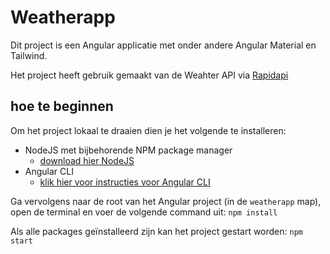 # Weatherapp

Dit project is een Angular applicatie met onder andere Angular Material en Tailwind. 

Het project heeft gebruik gemaakt van de Weahter API via [Rapidapi](https://rapidapi.com/)

## hoe te beginnen 

Om het project lokaal te draaien dien je het volgende te installeren: 
- NodeJS met bijbehorende NPM package manager 
    - [download hier NodeJS](https://nodejs.org/en/download/)
- Angular CLI 
    - [klik hier voor instructies voor Angular CLI ](https://angular.io/cli)

Ga vervolgens naar de root van het Angular project (in de `weatherapp` map), open de terminal en voer de volgende command uit: `npm install`

Als alle packages geïnstalleerd zijn kan het project gestart worden: `npm start`
